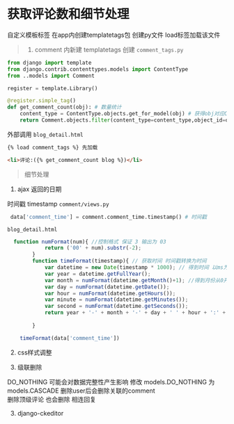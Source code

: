 # 获取评论数和细节处理

自定义模板标签 
在app内创建templatetags包
创建py文件
load标签加载该文件

> 1. comment 内新建 templatetags 创建  `comment_tags.py`

```python
from django import template
from django.contrib.contenttypes.models import ContentType
from ..models import Comment

register = template.Library()

@register.simple_tag()
def get_comment_count(obj): # 数量统计
    content_type = ContentType.objects.get_for_model(obj) # 获得obj对应ContentType
    return Comment.objects.filter(content_type=content_type,object_id=obj.pk).count()
```

外部调用
`blog_detail.html`

```html
{% load comment_tags %} 先加载

<li>评论:({% get_comment_count blog %})</li>

```

> 细节处理 

1. ajax 返回的日期

时间戳 timestamp
`comment/views.py`
```python
 data['comment_time'] = comment.comment_time.timestamp() # 时间戳
```
`blog_detail.html`
```js
  function numFormat(num){ //控制格式 保证 3 输出为 03 
            return ('00' + num).substr(-2);
        }
        function timeFormat(timestamp){ // 获取时间 时间戳转换为时间
            var datetime = new Date(timestamp * 1000); // 得到时间 以ms为单位转换为s ×1000
            var year = datetime.getFullYear();
            var month = numFormat(datetime.getMonth()+1); //得到月份从0开始+1 
            var day = numFormat(datetime.getDate());
            var hour = numFormat(datetime.getHours());
            var minute = numFormat(datetime.getMinutes());
            var second = numFormat(datetime.getSeconds());
            return year + '-' + month + '-' + day + ' ' + hour + ':' + minute + ':' + second;
            
        }

    timeFormat(data['comment_time'])
```
2. css样式调整

3. 级联删除

DO_NOTHING  可能会对数据完整性产生影响
修改 models.DO_NOTHING 为 models.CASCADE
删除user后会删除关联的comment  
删除顶级评论 也会删除 相连回复

3. django-ckeditor
